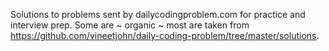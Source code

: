 Solutions to problems sent by dailycodingproblem.com for practice and interview prep.
Some are ~ organic ~ most are taken from https://github.com/vineetjohn/daily-coding-problem/tree/master/solutions.
